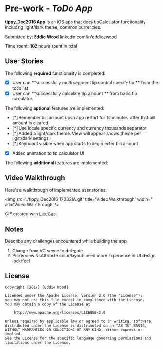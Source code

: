 # Pre-work - *ToDo App*

**tippy_Dec2016  App** is an iOS app that does tipCalculator functionality including light/dark theme, common currencies.

Submitted by: **Eddie Wood**   linkedin.com/in/eddiecwood

Time spent: **102** hours spent in total

## User Stories

The following **required** functionality is completed:

* [x] User can **successfully multi segment tip control specify tip ** from the todo list
* [x] User can **successfully calculate tip amount ** from basic tip calculator.

The following **optional** features are implemented:
* [*] Remember bill amount upon app restart for 10 minutes, after that bill amount is cleared
* [*] Use locale specific currency and currency thousands separator
* [*] Added a light/dark theme. View will appear shows theme per light/dark settings
* [*] Keyboard visible when app starts to begin enter bill amount
* [x] Added animation to tip calculator UI

The following **additional** features are implemented:


## Video Walkthrough 

Here's a walkthrough of implemented user stories:

<img src=‘./tippy_Dec2016_170321A.gif' title='Video Walkthrough' width='' alt='Video Walkthrough' />

GIF created with [LiceCap](http://www.cockos.com/licecap/).

## Notes

Describe any challenges encountered while building the app.
1. Change from VC seque to delegate
2. Pickerview NsAttribute color/layout: need more experience in UI design look/feel

## License

    Copyright [2017] [Eddie Wood]

    Licensed under the Apache License, Version 2.0 (the "License");
    you may not use this file except in compliance with the License.
    You may obtain a copy of the License at

        http://www.apache.org/licenses/LICENSE-2.0

    Unless required by applicable law or agreed to in writing, software
    distributed under the License is distributed on an "AS IS" BASIS,
    WITHOUT WARRANTIES OR CONDITIONS OF ANY KIND, either express or implied.
    See the License for the specific language governing permissions and
    limitations under the License.

